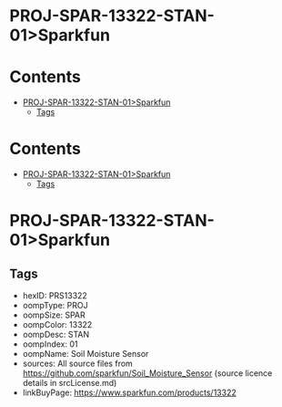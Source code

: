 
PROJ-SPAR-13322-STAN-01>Sparkfun
================================

Contents
========

* [PROJ-SPAR-13322-STAN-01>Sparkfun](#proj-spar-13322-stan-01sparkfun)
	* [Tags](#tags)

Contents
========

* [PROJ-SPAR-13322-STAN-01>Sparkfun](#proj-spar-13322-stan-01sparkfun)
	* [Tags](#tags)

# PROJ-SPAR-13322-STAN-01>Sparkfun

## Tags

- hexID: PRS13322
- oompType: PROJ
- oompSize: SPAR
- oompColor: 13322
- oompDesc: STAN
- oompIndex: 01
- oompName: Soil Moisture Sensor
- sources: All source files from https://github.com/sparkfun/Soil_Moisture_Sensor (source licence details in srcLicense.md)
- linkBuyPage: https://www.sparkfun.com/products/13322
